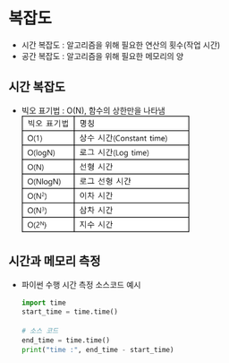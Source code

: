 # 복잡도

- 시간 복잡도 : 알고리즘을 위해 필요한 연산의 횟수(작업 시간)
- 공간 복잡도 : 알고리즘을 위해 필요한 메모리의 양

## 시간 복잡도

- 빅오 표기법 : O(N), 함수의 상한만을 나타냄<br>
  <img src="img\big-o-notation.jpg" width= "300">

## 시간과 메모리 측정

- 파이썬 수행 시간 측정 소스코드 예시
  ```py
  import time
  start_time = time.time()

  # 소스 코드
  end_time = time.time()
  print("time :", end_time - start_time)
  ```

  
